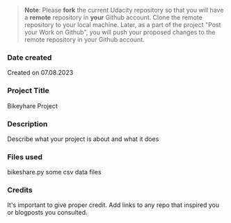 >**Note**: Please **fork** the current Udacity repository so that you will have a **remote** repository in **your** Github account. Clone the remote repository to your local machine. Later, as a part of the project "Post your Work on Github", you will push your proposed changes to the remote repository in your Github account.

### Date created
Created on 07.08.2023

### Project Title
Bikeyhare Project

### Description
Describe what your project is about and what it does

### Files used
bikeshare.py
some csv data files


### Credits
It's important to give proper credit. Add links to any repo that inspired you or blogposts you consulted.

